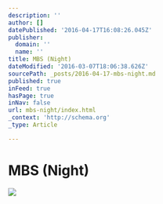 ```yaml
---
description: ''
author: []
datePublished: '2016-04-17T16:08:26.045Z'
publisher:
  domain: ''
  name: ''
title: MBS (Night)
dateModified: '2016-03-07T18:06:38.626Z'
sourcePath: _posts/2016-04-17-mbs-night.md
published: true
inFeed: true
hasPage: true
inNav: false
url: mbs-night/index.html
_context: 'http://schema.org'
_type: Article

---
```

# MBS (Night)
![](https://the-grid-user-content.s3-us-west-2.amazonaws.com/d12d0667-3b89-48b4-b999-6cebb8fa0ec0.png)